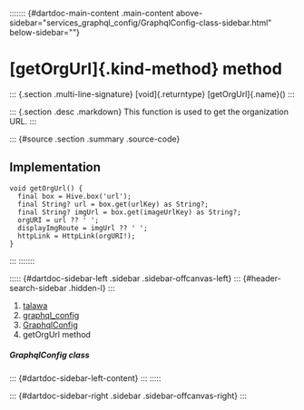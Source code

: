 ::::::: {#dartdoc-main-content .main-content above-sidebar="services_graphql_config/GraphqlConfig-class-sidebar.html" below-sidebar=""}
<div>

# [getOrgUrl]{.kind-method} method

</div>

::: {.section .multi-line-signature}
[void]{.returntype} [getOrgUrl]{.name}()
:::

::: {.section .desc .markdown}
This function is used to get the organization URL.
:::

::: {#source .section .summary .source-code}
## Implementation

``` language-dart
void getOrgUrl() {
  final box = Hive.box('url');
  final String? url = box.get(urlKey) as String?;
  final String? imgUrl = box.get(imageUrlKey) as String?;
  orgURI = url ?? ' ';
  displayImgRoute = imgUrl ?? ' ';
  httpLink = HttpLink(orgURI!);
}
```
:::
:::::::

::::: {#dartdoc-sidebar-left .sidebar .sidebar-offcanvas-left}
::: {#header-search-sidebar .hidden-l}
:::

1.  [talawa](../../index.html)
2.  [graphql_config](../../services_graphql_config/)
3.  [GraphqlConfig](../../services_graphql_config/GraphqlConfig-class.html)
4.  getOrgUrl method

##### GraphqlConfig class

::: {#dartdoc-sidebar-left-content}
:::
:::::

::: {#dartdoc-sidebar-right .sidebar .sidebar-offcanvas-right}
:::
